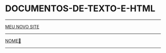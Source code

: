 # DOCUMENTOS-DE-TEXTO-E-HTML



<HR/>

<a href="https://github.com/santos246/DOCUMENTOS-DE-TEXTO-E-HTML/raw/main/ZIP/MEU%20SITE%20NOVO%20SITE%20fsdrives%2026-12-22.zip" target="_blank">MEU NOVO SITE</a>

<HR/>

<a href="
LINK🔴
" target="_blank">
NOME🔴
</a>

<HR/>






